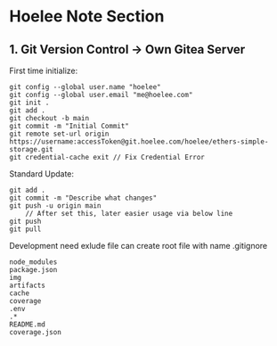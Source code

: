 # Hoelee Note Section

## 1. Git Version Control -> Own Gitea Server

First time initialize:

```
git config --global user.name "hoelee"
git config --global user.email "me@hoelee.com"
git init .
git add .
git checkout -b main
git commit -m "Initial Commit"
git remote set-url origin https://username:accessToken@git.hoelee.com/hoelee/ethers-simple-storage.git
git credential-cache exit // Fix Credential Error
```

Standard Update:

```
git add .
git commit -m "Describe what changes"
git push -u origin main
    // After set this, later easier usage via below line
git push
git pull
```

Development need exlude file can create root file with name .gitignore

```
node_modules
package.json
img
artifacts
cache
coverage
.env
.*
README.md
coverage.json
```
